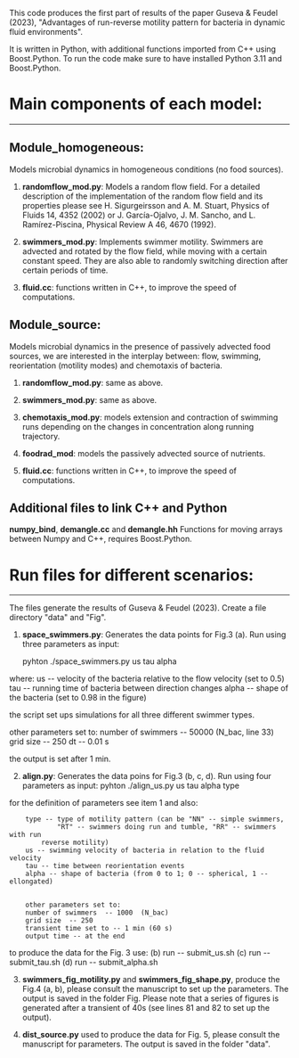 This code produces the first part of results of the paper Guseva & Feudel
(2023), "Advantages of run-reverse motility pattern for bacteria in dynamic
fluid environments".

It is written in Python, with additional functions imported from C++ using
Boost.Python. To run the code make sure to have installed Python 3.11 and
Boost.Python.

# Main components of each model:
-------------------------------

## Module_homogeneous:
Models microbial dynamics in homogeneous conditions (no
food sources). 

1. **randomflow_mod.py**: Models a random flow field. For a detailed
description of the implementation of the random flow field and its
properties please see H. Sigurgeirsson and A. M. Stuart, Physics of
Fluids 14, 4352 (2002) or J. García-Ojalvo, J. M. Sancho, and
L. Ramírez-Piscina, Physical Review A 46, 4670 (1992).

2. **swimmers_mod.py**: Implements swimmer motility. Swimmers are
advected and rotated by the flow field, while moving with a certain
constant speed. They are also able to randomly switching direction
after certain periods of time. 

3. **fluid.cc**: functions written in C++, to improve the speed of
computations.

## Module_source:
Models microbial dynamics in the presence of passively advected food sources, we
are interested in the interplay between: flow, swimming, reorientation (motility
modes) and chemotaxis of bacteria.

1. **randomflow_mod.py**: same as above.

2. **swimmers_mod.py**: same as above.

3. **chemotaxis_mod.py**: models extension and contraction of swimming runs
   depending on the changes in concentration along running trajectory.

4. **foodrad_mod**: models the passively advected source of nutrients.

5. **fluid.cc**: functions written in C++, to improve the speed of
computations.


## Additional files to link C++ and Python

**numpy_bind**, **demangle.cc** and **demangle.hh** Functions for moving arrays
between Numpy and C++, requires Boost.Python.


# Run files for different scenarios:
-----------------------------------

The files generate the results of Guseva & Feudel (2023). Create a file
directory "data" and "Fig".

1. **space_swimmers.py**: Generates the data points for Fig.3 (a).
Run using three parameters as input:

    pyhton ./space_swimmers.py us tau alpha

where:
us  -- velocity of the bacteria relative to the flow velocity (set to 0.5)
tau -- running time of bacteria between direction changes
alpha -- shape of the bacteria (set to 0.98 in the figure)
	
the script set ups simulations for all three different swimmer types.

other parameters set to:
number of swimmers  -- 50000  (N_bac, line 33)
grid size  -- 250
dt -- 0.01 s

the output is set after 1 min.
      	       	   
2. **align.py**: Generates the data poins for Fig.3 (b, c, d).
Run using four parameters as input:
    	  pyhton ./align_us.py us tau alpha type
	 
for the definition of parameters see item 1 and also:

       	type -- type of motility pattern (can be "NN" -- simple swimmers,
       	     	"RT" -- swimmers doing run and tumble, "RR" -- swimmers with run
	       	reverse motility)
        us -- swimming velocity of bacteria in relation to the fluid velocity
        tau -- time between reorientation events
        alpha -- shape of bacteria (from 0 to 1; 0 -- spherical, 1 -- ellongated)


        other parameters set to:
        number of swimmers  -- 1000  (N_bac)
      	grid size  -- 250
	    transient time set to -- 1 min (60 s)          
	    output time -- at the end 


to produce the data for the Fig. 3 use:
   (b) run --  submit_us.sh
   (c) run --  submit_tau.sh
   (d) run --  submit_alpha.sh
   
3. **swimmers_fig_motility.py** and **swimmers_fig_shape.py**, produce the Fig.4
   (a, b), please consult the manuscript to set up the parameters. The output is
   saved in the folder Fig. Please note that a series of figures is generated
   after a transient of 40s (see lines 81 and 82 to set up the output).
   
4. **dist_source.py** used to produce the data for Fig. 5, please consult the manuscript 
for parameters. The output is saved in the folder "data".
   

   


